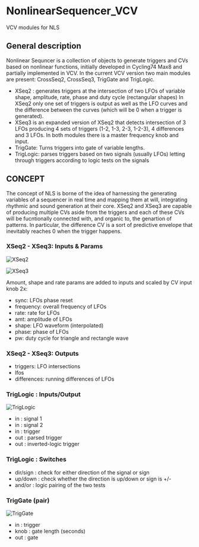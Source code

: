 # NonlinearSequencer_VCV
VCV modules for NLS

## General description
Nonlinear Sequncer is a collection of objects to generate triggers and CVs based on nonlinear functions, initially developed in Cycling74 Max8 and partially implemented in VCV.
In the current VCV version two main modules are present: CrossSeq2, CrossSeq3, TrigGate and TrigLogic. 
- XSeq2 :  generates triggers at the intersection of two LFOs of variable shape, amplitude, rate, phase and duty cycle (rectangular shapes)
In XSeq2 only one set of triggers is output as well as the LFO curves and the difference between the curves (which will be 0 when a trigger is generated).
- XSeq3 is an expanded version of XSeq2 that detects intersection of 3 LFOs producing 4 sets of triggers (1-2, 1-3, 2-3, 1-2-3), 4 differences and 3 LFOs.
In both modules there is a master frequency knob and input.
- TrigGate: Turns triggers into gate of variable lengths.
- TrigLogic: parses triggers based on two signals (usually LFOs) letting through triggers according to logic tests on the signals


## CONCEPT
The concept of NLS is borne of the idea of harnessing the generating variables of a sequencer in real time and mapping them at will, integrating rhythmic and sound generation at their core.
XSeq2 and XSeq3 are capable of producing multiple CVs aside from the triggers and each of these CVs will be fucntionally connected with, and organic to, the genartion of patterns. In particular, the difference CV is a sort of predictive envelope that inevitably reaches 0 when the trigger happens.


### XSeq2 - XSeq3: Inputs & Params
![XSeq2](https://github.com/michelezaccagnini/NLS/blob/main/Images/cross2New.jpg)

![XSeq3](https://github.com/michelezaccagnini/NLS/blob/main/Images/cross3New.jpg)

Amount, shape and rate params are added to inputs and scaled by CV input knob
2x:
- sync: LFOs phase reset
- frequency: overall frequency of LFOs
- rate: rate for LFOs
- amt: amplitude of LFOs
- shape: LFO waveform (interpolated)
- phase: phase of LFOs
- pw: duty cycle for triangle and rectangle wave

### XSeq2 - XSeq3: Outputs
- triggers: LFO intersections
- lfos
- differences: running differences of LFOs

### TrigLogic : Inputs/Output

![TrigLogic](https://github.com/michelezaccagnini/NLS/blob/main/Images/TrigLogic.jpg)

- in : signal 1
- in : signal 2
- in : trigger
- out : parsed trigger
- out : inverted-logic trigger

### TrigLogic : Switches
- dir/sign : check for either direction of the signal or sign
- up/down : check whether the direction is up/down or sign is +/-
- and/or : logic pairing of the two tests

### TrigGate (pair)

![TrigGate](https://github.com/michelezaccagnini/NLS/blob/main/Images/TrigGate.jpg)

- in : trigger
- knob : gate length (seconds)
- out : gate


